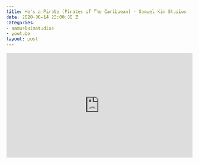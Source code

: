 ```yaml
---
title: He's a Pirate (Pirates of The Caribbean) - Samuel Kim Studios
date: 2020-06-14 23:00:00 Z
categories:
- samuelkimstudios
- youtube
layout: post
---
```


<style>.embed-container { position: relative; padding-bottom: 56.25%; height: 0; overflow: hidden; max-width: 100%; } .embed-container iframe, .embed-container object, .embed-container embed { position: absolute; top: 0; left: 0; width: 100%; height: 100%; }</style><div class='embed-container'><iframe src='https://www.youtube.com/embed/95M9UsQS2HI' frameborder='0' allowfullscreen></iframe></div>

